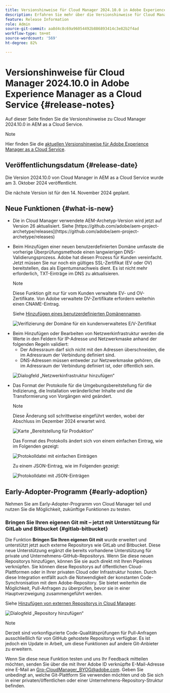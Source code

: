 ```yaml
---
title: Versionshinweise für Cloud Manager 2024.10.0 in Adobe Experience Manager as a Cloud Service
description: Erfahren Sie mehr über die Versionshinweise für Cloud Manager 2024.10.0 in AEM as a Cloud Service.
feature: Release Information
role: Admin
source-git-commit: aa8d4c8c69a96054492b886893414c3e82b2f4ad
workflow-type: tm+mt
source-wordcount: '569'
ht-degree: 82%

---
```


# Versionshinweise für Cloud Manager 2024.10.0 in Adobe Experience Manager as a Cloud Service {#release-notes}

Auf dieser Seite finden Sie die Versionshinweise zu Cloud Manager 2024.10.0 in AEM as a Cloud Service.

>[!NOTE]
>
>Hier finden Sie die [aktuellen Versionshinweise für Adobe Experience Manager as a Cloud Service](/help/release-notes/release-notes-cloud/release-notes-current.md).

## Veröffentlichungsdatum {#release-date}

Die Version 2024.10.0 von Cloud Manager in AEM as a Cloud Service wurde am 3. Oktober 2024 veröffentlicht. 

Die nächste Version ist für den 14. November 2024 geplant.

## Neue Funktionen {#what-is-new}

* <!-- BOTH CS & AMS --> Die in Cloud Manager verwendete AEM-Archetyp-Version wird jetzt auf Version 26 aktualisiert. Siehe [https://github.com/adobe/aem-project-archetype/releases](https://github.com/adobe/aem-project-archetype/releases)

<!-- (CMGR-59817) -->

* <!-- CS ONLY --> Beim Hinzufügen einer neuen benutzerdefinierten Domäne umfasste die vorherige Überprüfungsmethode einen langwierigen DNS-Validierungsprozess. Adobe hat diesen Prozess für Kunden vereinfacht. Jetzt müssen Sie nur noch ein gültiges SSL-Zertifikat (EV oder OV) bereitstellen, das als Eigentumsnachweis dient. Es ist nicht mehr erforderlich, TXT-Einträge im DNS zu aktualisieren.

  >[!NOTE]
  >
  >Diese Funktion gilt nur für vom Kunden verwaltete EV- und OV-Zertifikate. Von Adobe verwaltete DV-Zertifikate erfordern weiterhin einen CNAME-Eintrag.

  Siehe [Hinzufügen eines benutzerdefinierten Domänennamen](/help/implementing/cloud-manager/custom-domain-names/add-custom-domain-name.md).

  ![Verifizierung der Domäne für ein kundenverwaltetes E/V-Zertifikat](/help/implementing/cloud-manager/assets/verify-domain-customer-managed-step.png)

* <!-- CS ONLY --> Beim Hinzufügen oder Bearbeiten von Netzwerkinfrastruktur werden die Werte in den Feldern für IP-Adresse und Netzwerkmaske anhand der folgenden Regeln validiert:

   * Der Adressraum darf sich nicht mit den Adressen überschneiden, die im Adressraum der Verbindung definiert sind.
   * DNS-Adressen müssen entweder zur Netzwerkmaske gehören, die im Adressraum der Verbindung definiert ist, oder öffentlich sein.

  ![Dialogfeld „Netzwerkinfrastruktur hinzufügen“](/help/implementing/cloud-manager/release-notes/assets/network-infrastructure-add.png)

* <!-- CS ONLY --> Das Format der Protokolle für die Umgebungsbereitstellung für die Indizierung, die Installation veränderlicher Inhalte und die Transformierung von Vorgängen wird geändert.

  >[!NOTE]
  >
  >Diese Änderung soll schrittweise eingeführt werden, wobei der Abschluss im Dezember 2024 erwartet wird.

  ![Karte „Bereitstellung für Produktion“](/help/implementing/cloud-manager/release-notes/assets/deploy-to-production-card.png)

  Das Format des Protokolls ändert sich von einem einfachen Eintrag, wie im Folgenden gezeigt:

  ![Protokolldatei mit einfachen Einträgen](/help/implementing/cloud-manager/release-notes/assets/log-file-simple-entry.png)

  Zu einem JSON-Eintrag, wie im Folgenden gezeigt:

  ![Protokolldatei mit JSON-Einträgen](/help/implementing/cloud-manager/release-notes/assets/log-file-json-entry.png)


## Early-Adopter-Programm {#early-adoption}

Nehmen Sie am Early-Adopter-Programm von Cloud Manager teil und nutzen Sie die Möglichkeit, zukünftige Funktionen zu testen.

### Bringen Sie Ihren eigenen Git mit – jetzt mit Unterstützung für GitLab und Bitbucket {#gitlab-bitbucket}

<!-- BOTH CS & AMS -->

Die Funktion **Bringen Sie Ihren eigenen Git mit** wurde erweitert und unterstützt jetzt auch externe Repositorys wie GitLab und Bitbucket. Diese neue Unterstützung ergänzt die bereits vorhandene Unterstützung für private und Unternehmens-GitHub-Repositorys. Wenn Sie diese neuen Repositorys hinzufügen, können Sie sie auch direkt mit Ihren Pipelines verknüpfen. Sie können diese Repositorys auf öffentlichen Cloud-Plattformen oder in Ihrer privaten Cloud oder Infrastruktur hosten. Durch diese Integration entfällt auch die Notwendigkeit der konstanten Code-Synchronisation mit dem Adobe-Repository. Sie bietet weiterhin die Möglichkeit, Pull-Anfragen zu überprüfen, bevor sie in einer Hauptverzweigung zusammengeführt werden.

Siehe [Hinzufügen von externen Repositorys in Cloud Manager](/help/implementing/cloud-manager/managing-code/external-repositories.md).

![Dialogfeld „Repository hinzufügen“](/help/implementing/cloud-manager/release-notes/assets/repositories-add-release-notes.png)

>[!NOTE]
>
>Derzeit sind vorkonfigurierte Code-Qualitätsprüfungen für Pull-Anfragen ausschließlich für von GitHub gehostete Repositorys verfügbar. Es ist jedoch ein Update in Arbeit, um diese Funktionen auf andere Git-Anbieter zu erweitern.

Wenn Sie diese neue Funktion testen und uns Ihr Feedback mitteilen möchten, senden Sie über die mit Ihrer Adobe ID verknüpfte E-Mail-Adresse eine E-Mail an [Grp-CloudManager_BYOG@adobe.com](mailto:Grp-CloudManager_BYOG@adobe.com). Geben Sie unbedingt an, welche Git-Plattform Sie verwenden möchten und ob Sie sich in einer privaten/öffentlichen oder einer Unternehmens-Repository-Struktur befinden.


<!-- ## Bug fixes




## Known Issues {#known-issues} -->
